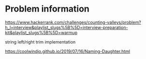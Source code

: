 # Problem information

<https://www.hackerrank.com/challenges/counting-valleys/problem?h_l=interview&playlist_slugs%5B%5D=interview-preparation-kit&playlist_slugs%5B%5D=warmup>

string left/right trim
implementation

<https://coolwindjo.github.io/2019/07/16/Naming-Daughter.html>
